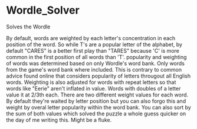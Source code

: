 # Wordle_Solver
Solves the Wordle

By default, words are weighted by each letter's concentration in each position of the word. 
So while T's are a popular letter of the alphabet, by default "CARES" is a better first play 
than "TARES" because 'C' is more common in the first position of all words than 'T'. popularity 
and weighting of words was determined based on only Wordle's word bank. Only words from the
game's word bank where included. This is contrary to common advice found online that considers
popularity of letters througout all English words. Weighting is also adjusted for words with 
repeat letters so that words like "Eerie" aren't inflated in value. Words with doubles of a 
letter value it at 2/3th each. There are two different weight values for each word. By
default they're waited by letter position but you can also forgo this and weight by overal
letter popularity within the word bank. You can also sort by the sum of both values which
solved the puzzle a whole guess quicker on the day of me writing this. Might be a fluke.
